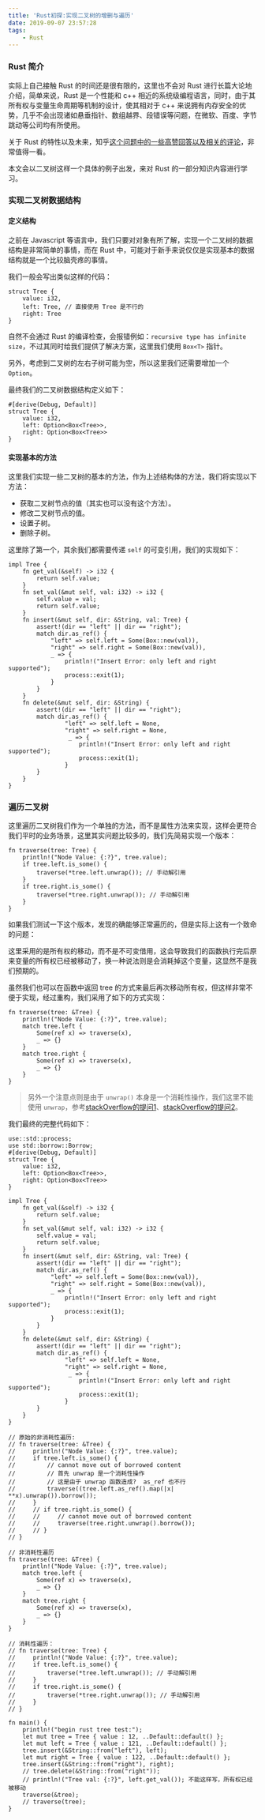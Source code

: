 ```yaml
---
title: 'Rust初探:实现二叉树的增删与遍历'
date: 2019-09-07 23:57:28
tags:
    - Rust
---
```


### Rust 简介

实际上自己接触 Rust 的时间还是很有限的，这里也不会对 Rust 进行长篇大论地介绍，简单来说，Rust 是一个性能和 c++ 相近的系统级编程语言，同时，由于其所有权与变量生命周期等机制的设计，使其相对于 c++ 来说拥有内存安全的优势，几乎不会出现诸如悬垂指针、数组越界、段错误等问题，在微软、百度、字节跳动等公司均有所使用。

关于 Rust 的特性以及未来，知乎[这个问题中的一些高赞回答以及相关的评论](https://www.zhihu.com/question/30407715)，非常值得一看。

本文会以二叉树这样一个具体的例子出发，来对 Rust 的一部分知识内容进行学习。

### 实现二叉树数据结构

#### 定义结构

之前在 Javascript 等语言中，我们只要对对象有所了解，实现一个二叉树的数据结构是非常简单的事情，而在 Rust 中，可能对于新手来说仅仅是实现基本的数据结构就是一个比较脑壳疼的事情。

我们一般会写出类似这样的代码：

```
struct Tree {
    value: i32,
    left: Tree, // 直接使用 Tree 是不行的
    right: Tree  
}
```

自然不会通过 Rust 的编译检查，会报错例如：`recursive type has infinite size`，不过其同时给我们提供了解决方案，这里我们使用 `Box<T>` 指针。

另外，考虑到二叉树的左右子树可能为空，所以这里我们还需要增加一个 `Option`。

最终我们的二叉树数据结构定义如下：

```
#[derive(Debug, Default)]
struct Tree {
    value: i32,
    left: Option<Box<Tree>>,
    right: Option<Box<Tree>>   
}
```

#### 实现基本的方法

这里我们实现一些二叉树的基本的方法，作为上述结构体的方法，我们将实现以下方法：

* 获取二叉树节点的值（其实也可以没有这个方法）。
* 修改二叉树节点的值。
* 设置子树。
* 删除子树。

这里除了第一个，其余我们都需要传递 `self` 的可变引用，我们的实现如下：

```
impl Tree {
    fn get_val(&self) -> i32 {
        return self.value;
    }
    fn set_val(&mut self, val: i32) -> i32 {
        self.value = val;
        return self.value;
    }
    fn insert(&mut self, dir: &String, val: Tree) {
        assert!(dir == "left" || dir == "right");
        match dir.as_ref() {
            "left" => self.left = Some(Box::new(val)),
            "right" => self.right = Some(Box::new(val)),
            _ => { 
                println!("Insert Error: only left and right supported");
                process::exit(1);
            }
        }
    }
    fn delete(&mut self, dir: &String) {
        assert!(dir == "left" || dir == "right");
        match dir.as_ref() {
                "left" => self.left = None,
                "right" => self.right = None,
                 _ => { 
                    println!("Insert Error: only left and right supported");
                    process::exit(1);
                }
        }
    }
}
```

### 遍历二叉树

这里遍历二叉树我们作为一个单独的方法，而不是属性方法来实现，这样会更符合我们平时的业务场景，这里其实问题比较多的，我们先简易实现一个版本：

```
fn traverse(tree: Tree) {
    println!("Node Value: {:?}", tree.value);
    if tree.left.is_some() {
        traverse(*tree.left.unwrap()); // 手动解引用
    }
    if tree.right.is_some() {
        traverse(*tree.right.unwrap()); // 手动解引用
    }
}
```

如果我们测试一下这个版本，发现的确能够正常遍历的，但是实际上这有一个致命的问题：

这里采用的是所有权的移动，而不是不可变借用，这会导致我们的函数执行完后原来变量的所有权已经被移动了，换一种说法则是会消耗掉这个变量，这显然不是我们预期的。

虽然我们也可以在函数中返回 tree 的方式来最后再次移动所有权，但这样非常不便于实现，经过重构，我们采用了如下的方式实现：

```
fn traverse(tree: &Tree) {
    println!("Node Value: {:?}", tree.value);
    match tree.left {
        Some(ref x) => traverse(x),
        _ => {}
    }
    match tree.right {
        Some(ref x) => traverse(x),
        _ => {}
    }
}
```

>另外一个注意点则是由于 `unwrap()` 本身是一个消耗性操作，我们这里不能使用 `unwrap`，参考[stackOverflow的提问1](https://stackoverflow.com/questions/22282117/how-do-i-borrow-a-reference-to-what-is-inside-an-optiont)、[stackOverflow的提问2](https://stackoverflow.com/questions/32338659/cannot-move-out-of-borrowed-content-when-unwrapping)。

我们最终的完整代码如下：

```
use::std::process;
use std::borrow::Borrow;
#[derive(Debug, Default)]
struct Tree {
    value: i32,
    left: Option<Box<Tree>>,
    right: Option<Box<Tree>>   
}

impl Tree {
    fn get_val(&self) -> i32 {
        return self.value;
    }
    fn set_val(&mut self, val: i32) -> i32 {
        self.value = val;
        return self.value;
    }
    fn insert(&mut self, dir: &String, val: Tree) {
        assert!(dir == "left" || dir == "right");
        match dir.as_ref() {
            "left" => self.left = Some(Box::new(val)),
            "right" => self.right = Some(Box::new(val)),
            _ => { 
                println!("Insert Error: only left and right supported");
                process::exit(1);
            }
        }
    }
    fn delete(&mut self, dir: &String) {
        assert!(dir == "left" || dir == "right");
        match dir.as_ref() {
                "left" => self.left = None,
                "right" => self.right = None,
                 _ => { 
                    println!("Insert Error: only left and right supported");
                    process::exit(1);
                }
        }
    }
}

// 原始的非消耗性遍历:
// fn traverse(tree: &Tree) {
//     println!("Node Value: {:?}", tree.value);
//     if tree.left.is_some() {
//         // cannot move out of borrowed content
//         // 首先 unwrap 是一个消耗性操作
//         // 这是由于 unwrap 函数造成?  as_ref 也不行
//         traverse((tree.left.as_ref().map(|x| **x).unwrap()).borrow());
//     }
//     // if tree.right.is_some() {
//     //     // cannot move out of borrowed content
//     //     traverse(tree.right.unwrap().borrow());
//     // }
// }

// 非消耗性遍历
fn traverse(tree: &Tree) {
    println!("Node Value: {:?}", tree.value);
    match tree.left {
        Some(ref x) => traverse(x),
        _ => {}
    }
    match tree.right {
        Some(ref x) => traverse(x),
        _ => {}
    }
}

// 消耗性遍历：
// fn traverse(tree: Tree) {
//     println!("Node Value: {:?}", tree.value);
//     if tree.left.is_some() {
//         traverse(*tree.left.unwrap()); // 手动解引用
//     }
//     if tree.right.is_some() {
//         traverse(*tree.right.unwrap()); // 手动解引用
//     }
// }

fn main() {
    println!("begin rust tree test:");
    let mut tree = Tree { value : 12, ..Default::default() };
    let mut left = Tree { value : 121, ..Default::default() };
    tree.insert(&String::from("left"), left);
    let mut right = Tree { value : 122, ..Default::default() };
    tree.insert(&String::from("right"), right);
    // tree.delete(&String::from("right"));
    // println!("Tree val: {:?}", left.get_val()); 不能这样写，所有权已经被移动
    traverse(&tree);
    // traverse(tree);
}
```